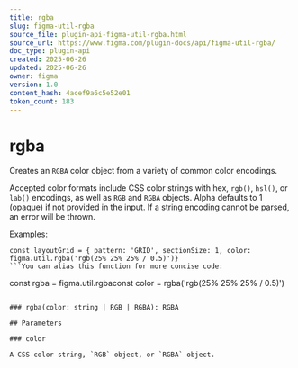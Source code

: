 ```yaml
---
title: rgba
slug: figma-util-rgba
source_file: plugin-api-figma-util-rgba.html
source_url: https://www.figma.com/plugin-docs/api/figma-util-rgba/
doc_type: plugin-api
created: 2025-06-26
updated: 2025-06-26
owner: figma
version: 1.0
content_hash: 4acef9a6c5e52e01
token_count: 183
---
```

# rgba

Creates an `RGBA` color object from a variety of common color encodings.

Accepted color formats include CSS color strings with hex, `rgb()`, `hsl()`, or `lab()` encodings, as well as `RGB` and `RGBA` objects. Alpha defaults to 1 (opaque) if not provided in the input. If a string encoding cannot be parsed, an error will be thrown.

Examples:

```
const layoutGrid = { pattern: 'GRID', sectionSize: 1, color: figma.util.rgba('rgb(25% 25% 25% / 0.5)')}
```You can alias this function for more concise code:

```
const rgba = figma.util.rgbaconst color = rgba('rgb(25% 25% 25% / 0.5)')
```## Signature

### rgba(color: string | RGB | RGBA): RGBA

## Parameters

### color

A CSS color string, `RGB` object, or `RGBA` object.